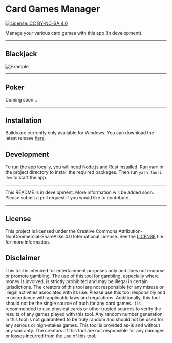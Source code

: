# Card Games Manager

<!-- https://img.shields.io/badge/License-CC%20BY--NC--SA%204.0-lightgrey.svg -->

[![License: CC BY-NC-SA 4.0](https://img.shields.io/badge/License-CC%20BY--NC--SA%204.0-lightgrey.svg)](https://creativecommons.org/licenses/by-nc-sa/4.0/)

Manage your various card games with this app (in development).

---

## Blackjack

![Example](./resources/example.gif)

---

## Poker

Coming soon...

---

## Installation

Builds are currently only available for Windows. You can download the latest release [here](https://github.com/MrAuro/CardGamesManager/releases).

## Development

To run the app locally, you will need Node.js and Rust installed. Run `yarn` in the project directory to install the required packages. Then run `yarn tauri dev` to start the app.

---

This README is in development. More information will be added soon. Please submit a pull request if you would like to contribute.

---

## License

This project is licensed under the Creative Commons Attribution-NonCommercial-ShareAlike 4.0 International License. See the [LICENSE](./LICENSE) file for more information.

## Disclaimer

This tool is intended for entertainment purposes only and does not endorse or promote gambling. The use of this tool for gambling, especially where money is involved, is strictly prohibited and may be illegal in certain jurisdictions. The creators of this tool are not responsible for any misuse or illegal activities associated with its use. Please use this tool responsibly and in accordance with applicable laws and regulations. Additionally, this tool should not be the single source of truth for any card games. It is recommended to use physical cards or other trusted sources to verify the results of any games played with this tool. Any random number generation in this tool is not guaranteed to be truly random and should not be used for any serious or high-stakes games. This tool is provided as-is and without any warranty. The creators of this tool are not responsible for any damages or losses incurred from the use of this tool.
